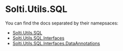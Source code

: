# Solti.Utils.SQL

You can find the docs separated by their namepsaces:
- [Solti.Utils.SQL](https://sholtee.github.io/sqlutils/doc/Solti.Utils.SQL.html )
- [Solti.Utils.SQL.Interfaces](https://sholtee.github.io/sqlutils/doc/Solti.Utils.SQL.Interfaces.html )
- [Solti.Utils.SQL.Interfaces.DataAnnotations](https://sholtee.github.io/sqlutils/doc/Solti.Utils.SQL.Interfaces.DataAnnotations.html )